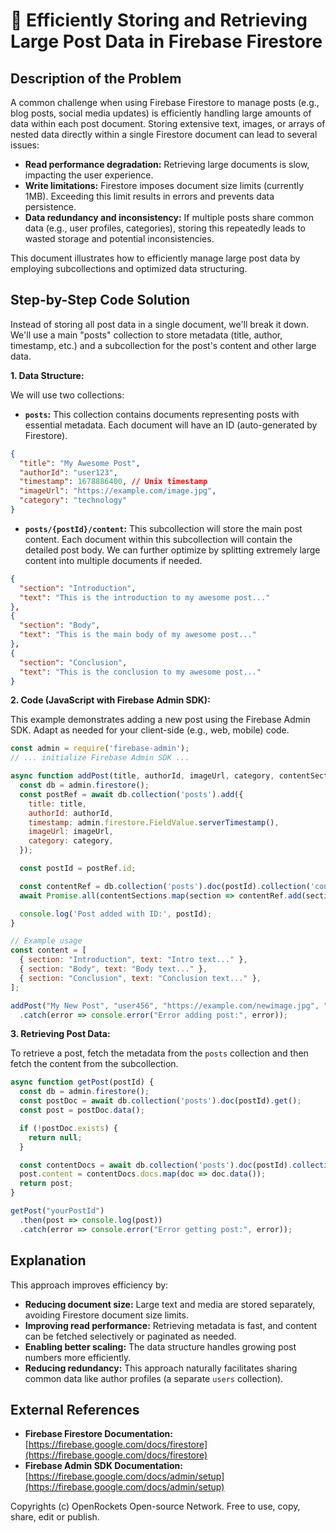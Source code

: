 # 🐞 Efficiently Storing and Retrieving Large Post Data in Firebase Firestore


## Description of the Problem

A common challenge when using Firebase Firestore to manage posts (e.g., blog posts, social media updates) is efficiently handling large amounts of data within each post document.  Storing extensive text, images, or arrays of nested data directly within a single Firestore document can lead to several issues:

* **Read performance degradation:** Retrieving large documents is slow, impacting the user experience.
* **Write limitations:** Firestore imposes document size limits (currently 1MB). Exceeding this limit results in errors and prevents data persistence.
* **Data redundancy and inconsistency:**  If multiple posts share common data (e.g., user profiles, categories), storing this repeatedly leads to wasted storage and potential inconsistencies.

This document illustrates how to efficiently manage large post data by employing subcollections and optimized data structuring.

## Step-by-Step Code Solution

Instead of storing all post data in a single document, we'll break it down. We'll use a main "posts" collection to store metadata (title, author, timestamp, etc.) and a subcollection for the post's content and other large data.

**1. Data Structure:**

We will use two collections:

* **`posts`:** This collection contains documents representing posts with essential metadata.  Each document will have an ID (auto-generated by Firestore).

```json
{
  "title": "My Awesome Post",
  "authorId": "user123",
  "timestamp": 1678886400, // Unix timestamp
  "imageUrl": "https://example.com/image.jpg",
  "category": "technology" 
}
```

* **`posts/{postId}/content`:** This subcollection will store the main post content.  Each document within this subcollection will contain the detailed post body.  We can further optimize by splitting extremely large content into multiple documents if needed.

```json
{
  "section": "Introduction",
  "text": "This is the introduction to my awesome post..."
},
{
  "section": "Body",
  "text": "This is the main body of my awesome post..."
},
{
  "section": "Conclusion",
  "text": "This is the conclusion to my awesome post..."
}
```

**2. Code (JavaScript with Firebase Admin SDK):**

This example demonstrates adding a new post using the Firebase Admin SDK.  Adapt as needed for your client-side (e.g., web, mobile) code.

```javascript
const admin = require('firebase-admin');
// ... initialize Firebase Admin SDK ...

async function addPost(title, authorId, imageUrl, category, contentSections) {
  const db = admin.firestore();
  const postRef = await db.collection('posts').add({
    title: title,
    authorId: authorId,
    timestamp: admin.firestore.FieldValue.serverTimestamp(),
    imageUrl: imageUrl,
    category: category,
  });

  const postId = postRef.id;

  const contentRef = db.collection('posts').doc(postId).collection('content');
  await Promise.all(contentSections.map(section => contentRef.add(section)));

  console.log('Post added with ID:', postId);
}

// Example usage
const content = [
  { section: "Introduction", text: "Intro text..." },
  { section: "Body", text: "Body text..." },
  { section: "Conclusion", text: "Conclusion text..." },
];

addPost("My New Post", "user456", "https://example.com/newimage.jpg", "science", content)
  .catch(error => console.error("Error adding post:", error));

```

**3. Retrieving Post Data:**

To retrieve a post, fetch the metadata from the `posts` collection and then fetch the content from the subcollection.

```javascript
async function getPost(postId) {
  const db = admin.firestore();
  const postDoc = await db.collection('posts').doc(postId).get();
  const post = postDoc.data();

  if (!postDoc.exists) {
    return null;
  }

  const contentDocs = await db.collection('posts').doc(postId).collection('content').get();
  post.content = contentDocs.docs.map(doc => doc.data());
  return post;
}

getPost("yourPostId")
  .then(post => console.log(post))
  .catch(error => console.error("Error getting post:", error));
```


## Explanation

This approach improves efficiency by:

* **Reducing document size:**  Large text and media are stored separately, avoiding Firestore document size limits.
* **Improving read performance:**  Retrieving metadata is fast, and content can be fetched selectively or paginated as needed.
* **Enabling better scaling:**  The data structure handles growing post numbers more efficiently.
* **Reducing redundancy:** This approach naturally facilitates sharing common data like author profiles (a separate `users` collection).

## External References

* **Firebase Firestore Documentation:** [https://firebase.google.com/docs/firestore](https://firebase.google.com/docs/firestore)
* **Firebase Admin SDK Documentation:** [https://firebase.google.com/docs/admin/setup](https://firebase.google.com/docs/admin/setup)


Copyrights (c) OpenRockets Open-source Network. Free to use, copy, share, edit or publish.

